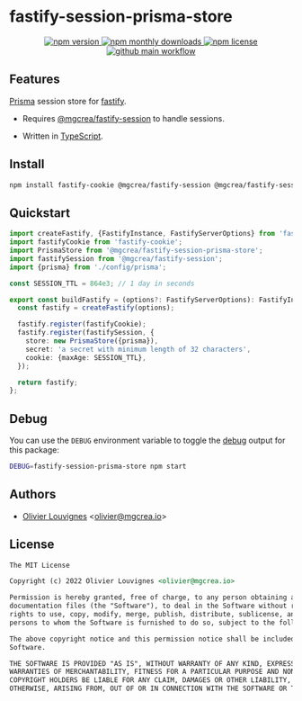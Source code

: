 <!-- markdownlint-disable no-inline-html -->

# fastify-session-prisma-store

<p align="center">
  <a href="https://www.npmjs.com/package/@mgcrea/fastify-session-prisma-store">
    <img src="https://img.shields.io/npm/v/@mgcrea/fastify-session-prisma-store.svg?style=for-the-badge" alt="npm version" />
  </a>
  <!-- <a href="https://www.npmjs.com/package/@mgcrea/fastify-session-prisma-store">
    <img src="https://img.shields.io/npm/dt/@mgcrea/fastify-session-prisma-store.svg?style=for-the-badge" alt="npm total downloads" />
  </a> -->
  <a href="https://www.npmjs.com/package/@mgcrea/fastify-session-prisma-store">
    <img src="https://img.shields.io/npm/dm/@mgcrea/fastify-session-prisma-store.svg?style=for-the-badge" alt="npm monthly downloads" />
  </a>
  <a href="https://www.npmjs.com/package/@mgcrea/fastify-session-prisma-store">
    <img src="https://img.shields.io/npm/l/@mgcrea/fastify-session-prisma-store.svg?style=for-the-badge" alt="npm license" />
  </a>
  <a href="https://github.com/mgcrea/fastify-session-prisma-store/actions/workflows/main.yml">
    <img src="https://img.shields.io/github/workflow/status/mgcrea/fastify-session-prisma-store/main?style=for-the-badge" alt="github main workflow" />
  </a>
</p>

## Features

[Prisma](https://prisma.io) session store for [fastify](https://github.com/fastify/fastify).

- Requires [@mgcrea/fastify-session](https://github.com/mgcrea/fastify-session) to handle sessions.

- Written in [TypeScript](https://www.typescriptlang.org/).

## Install

```bash
npm install fastify-cookie @mgcrea/fastify-session @mgcrea/fastify-session-prisma-store
```

## Quickstart

```ts
import createFastify, {FastifyInstance, FastifyServerOptions} from 'fastify';
import fastifyCookie from 'fastify-cookie';
import PrismaStore from '@mgcrea/fastify-session-prisma-store';
import fastifySession from '@mgcrea/fastify-session';
import {prisma} from './config/prisma';

const SESSION_TTL = 864e3; // 1 day in seconds

export const buildFastify = (options?: FastifyServerOptions): FastifyInstance => {
  const fastify = createFastify(options);

  fastify.register(fastifyCookie);
  fastify.register(fastifySession, {
    store: new PrismaStore({prisma}),
    secret: 'a secret with minimum length of 32 characters',
    cookie: {maxAge: SESSION_TTL},
  });

  return fastify;
};
```

## Debug

You can use the `DEBUG` environment variable to toggle the [debug](https://github.com/debug-js/debug) output for this package:

```sh
DEBUG=fastify-session-prisma-store npm start
```

## Authors

- [Olivier Louvignes](https://github.com/mgcrea) <<olivier@mgcrea.io>>

## License

```md
The MIT License

Copyright (c) 2022 Olivier Louvignes <olivier@mgcrea.io>

Permission is hereby granted, free of charge, to any person obtaining a copy of this software and associated
documentation files (the "Software"), to deal in the Software without restriction, including without limitation the
rights to use, copy, modify, merge, publish, distribute, sublicense, and/or sell copies of the Software, and to permit
persons to whom the Software is furnished to do so, subject to the following conditions:

The above copyright notice and this permission notice shall be included in all copies or substantial portions of the
Software.

THE SOFTWARE IS PROVIDED "AS IS", WITHOUT WARRANTY OF ANY KIND, EXPRESS OR IMPLIED, INCLUDING BUT NOT LIMITED TO THE
WARRANTIES OF MERCHANTABILITY, FITNESS FOR A PARTICULAR PURPOSE AND NONINFRINGEMENT. IN NO EVENT SHALL THE AUTHORS OR
COPYRIGHT HOLDERS BE LIABLE FOR ANY CLAIM, DAMAGES OR OTHER LIABILITY, WHETHER IN AN ACTION OF CONTRACT, TORT OR
OTHERWISE, ARISING FROM, OUT OF OR IN CONNECTION WITH THE SOFTWARE OR THE USE OR OTHER DEALINGS IN THE SOFTWARE.
```
